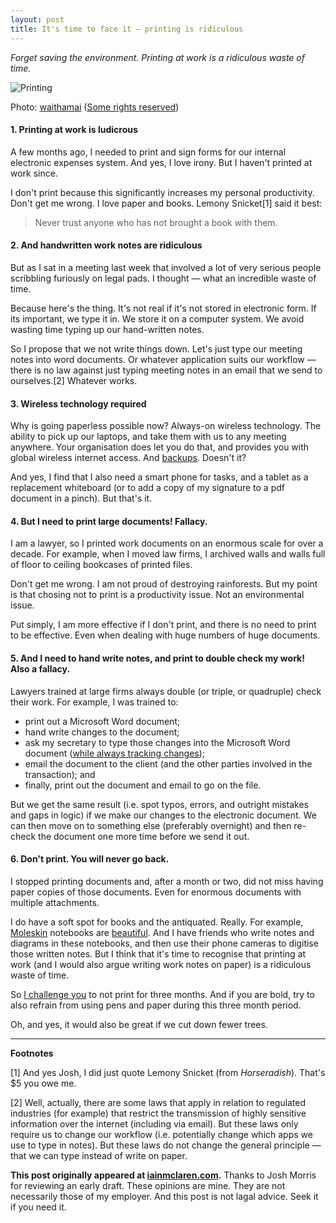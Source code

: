 ```yaml
---
layout: post
title: It's time to face it — printing is ridiculous
---
```


*Forget saving the environment.  Printing at work is a ridiculous waste of time.*

![Printing](http://iainmclaren.com/public/images/2014-08-20-printing.jpg "Printing")

Photo: [waithamai](https://www.flickr.com/photos/waithamai/) ([Some rights reserved](https://creativecommons.org/licenses/by-sa/2.0/))

#### 1. Printing at work is ludicrous

A few months ago, I needed to print and sign forms for our internal electronic expenses system.  And yes, I love irony.  But I haven't printed at work since.

I don't print because this significantly increases my personal productivity.  Don't get me wrong.  I love paper and books.  Lemony Snicket[1] said it best:

> Never trust anyone who has not brought a book with them.

#### 2.  And handwritten work notes are ridiculous

But as I sat in a meeting last week that involved a lot of very serious people scribbling furiously on legal pads.  I thought — what an incredible waste of time. 

Because here's the thing.  It's not real if it's not stored in electronic form.  If its important, we type it in.  We store it on a computer system.  We avoid wasting time typing up our hand-written notes.  

So I propose that we not write things down.  Let's just type our meeting notes into word documents.  Or whatever application suits our workflow — there is no law against just typing meeting notes in an email that we send to ourselves.[2]  Whatever works. 

#### 3.  Wireless technology required

Why is going paperless possible now?  Always-on wireless technology.  The ability to pick up our laptops, and take them with us to any meeting anywhere.  Your organisation does let you do that, and provides you with global wireless internet access. And [backups](http://iainmclaren.com/2014/08/05/cloud2/).  Doesn't it?

And yes, I find that I also need a smart phone for tasks, and a tablet as a replacement whiteboard (or to add a copy of my signature to a pdf document in a pinch).  But that's it.

#### 4.  But I need to print large documents!  Fallacy.

I am a lawyer, so I printed work documents on an enormous scale for over a decade.  For example, when I moved law firms, I archived walls and walls full of floor to ceiling bookcases of printed files.  

Don't get me wrong.  I am not proud of destroying rainforests.  But my point is that chosing not to print is a productivity issue.  Not an environmental issue.  

Put simply, I am more effective if I don't print, and there is no need to print to be effective.  Even when dealing with huge numbers of huge documents.

#### 5.  And I need to hand write notes, and print to double check my work! Also a fallacy.

Lawyers trained at large firms always double (or triple, or quadruple) check their work.  For example, I was trained to:
- print out a Microsoft Word document; 
- hand write changes to the document;
- ask my secretary to type those changes into the Microsoft Word document ([while always tracking changes](http://iainmclaren.com/2014/07/16/8-steps));
- email the document to the client (and the other parties involved in the transaction); and
- finally, print out the document and email to go on the file.

But we get the same result (i.e. spot typos, errors, and outright mistakes and gaps in logic) if we make our changes to the electronic document.  We can then move on to something else (preferably overnight) and then re-check the document one more time before we send it out.   

#### 6.  Don't print.  You will never go back.

I stopped printing documents and, after a month or two, did not miss having paper copies of those documents.  Even for enormous documents with multiple attachments. 

I do have a soft spot for books and the antiquated.  Really.  For example, [Moleskin](http://www.moleskine.com) notebooks are [beautiful](http://iainmclaren.com/2014/07/30/perfection/).  And I have friends who write notes and diagrams in these notebooks, and then use their phone cameras to digitise those written notes.  But I think that it's time to recognise that printing at work (and I would also argue writing work notes on paper) is a ridiculous waste of time. 

So [I challenge you](https://www.youtube.com/watch?v=4iOi_iPNC50) to not print for three months.  And if you are bold, try to also refrain from using pens and paper during this three month period.

Oh, and yes, it would also be great if we cut down fewer trees.

---

**Footnotes** 

[1] And yes Josh, I did just quote Lemony Snicket (from   *Horseradish*).  That's $5 you owe me.   

[2] Well, actually, there are some laws that apply in relation to regulated industries (for example) that restrict the transmission of highly sensitive information over the internet (including via email).  But these laws only require us to change our workflow (i.e. potentially change which apps we use to type in notes).  But these laws do not change the general principle  — that we can type instead of write on paper.

**This post originally appeared at [iainmclaren.com](http://iainmclaren.com).** Thanks to Josh Morris for reviewing an early draft.  These opinions are mine.  They are not necessarily those of my employer.  And this post is not lagal advice.  Seek it if you need it.